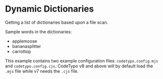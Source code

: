 # Dynamic Dictionaries

Getting a list of dictionaries based upon a file scan.

Sample words in the dictionaries:

- applemoose
- bananasplitter
- carrottop

This example contains two example configuration files: `codetypo.config.mjs` and `codetypo.config.cjs`. CodeTypo v8 and above will by default load the `.mjs` file while v7 needs the `.cjs` file.
